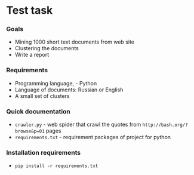 # Test task



### Goals

- Mining 1000 short text documents from web site
- Clustering the documents
- Write a report

### Requirements

- Programming language, - Python
- Language of documents: Russian or English
- A small set of clusters

### Quick documentation

- `crawler.py` - web spider that crawl the quotes from `http://bash.org/?browse&p=01` pages
- `requirements.txt` - requirement packages of project for python

### Installation requirements

- `pip install -r requirements.txt`
